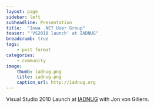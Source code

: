 ```yaml
---
layout: page
sidebar: left
subheadline: Presentation
title:  "Iowa .NET User Group"
teaser: "'VS2010 launch' at IADNUG"
breadcrumb: true
tags:
    - post format
categories:
    - community
image:
    thumb: iadnug.png
    title: iadnug.png
    caption_url: http://iadnug.org
---
```

Visual Studio 2010 Launch at <a href='http://iadnug.org' target='new'>IADNUG</a> with Jon von Gillern.
